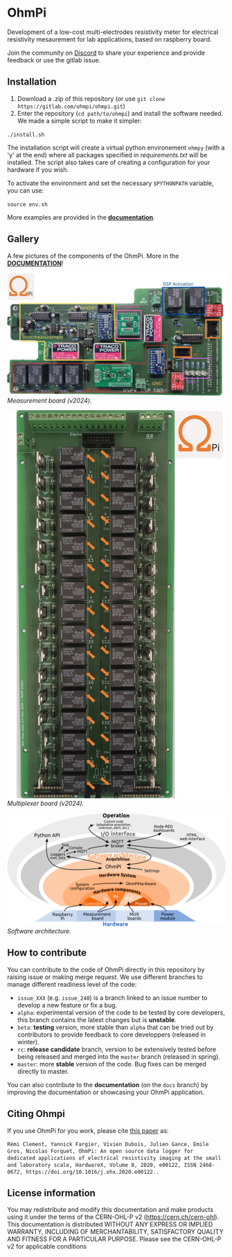 # OhmPi

Development of a low-cost multi-electrodes resistivity meter for electrical resistivity mesaurement for lab applications, based on raspberry board.

Join the community on [Discord](https://discord.gg/2SCKQZBzXh) to share your experience and provide feedback or use the gitlab issue.

## Installation

1. Download a .zip of this repository (or use `git clone https://gitlab.com/ohmpi/ohmpi.git`)
2. Enter the repository (`cd path/to/ohmpi`) and install the software needed. We made a simple script to make it simpler:

`./install.sh`

The installation script will create a virtual python environement `ohmpy` (with a 'y' at the end) where all packages specified in *requirements.txt* will be installed. The script also takes care of creating a configuration for your hardware if you wish.

To activate the environment and set the necessary `$PYTHONPATH` variable, you can use:

`source env.sh`

More examples are provided in the **[documentation](https://ohmpi.gitlab.io/ohmpi/)**.


## Gallery

A few pictures of the components of the OhmPi. More in the [**DOCUMENTATION**](https://ohmpi.gitlab.io/ohmpi/)!

![measurment board](doc/source/img/mb.2024.x.x/32.jpg)
*Measurement board (v2024).*

![multiplexer board](doc/source/img/mux.2024.0.x/7.jpg)
*Multiplexer board (v2024).*

![software architecure](doc/source/img/software/ohmpi_2024_architecture.png)
*Software architecture.*


## How to contribute

You can contribute to the code of OhmPi directly in this repository by raising issue or making merge request. We use different branches to manage different readiness level of the code:
- `issue_XXX` (e.g. `issue_240`) is a branch linked to an issue number to develop a new feature or fix a bug.
- `alpha`: experimental version of the code to be tested by core developers, this branch contains the latest changes but is **unstable**.
- `beta`: **testing** version, more stable than `alpha` that can be tried out by contributors to provide feedback to core developpers (released in winter). 
- `rc`: **release candidate** branch, version to be extensively tested before being released and merged into the `master` branch (released in spring).
- `master`: more **stable** version of the code. Bug fixes can be merged directly to master.

You can also contribute to the **documentation** (on the `docs` branch) by improving the documentation or showcasing your OhmPi application.


## Citing Ohmpi

If you use OhmPi for you work, please cite [this paper](https://www.sciencedirect.com/science/article/pii/S2468067220300316) as:

    Rémi Clement, Yannick Fargier, Vivien Dubois, Julien Gance, Emile Gros, Nicolas Forquet, OhmPi: An open source data logger for 
    dedicated applications of electrical resistivity imaging at the small and laboratory scale, HardwareX, Volume 8, 2020, e00122, ISSN 2468-0672, https://doi.org/10.1016/j.ohx.2020.e00122..


## License information

You may redistribute and modify this documentation and make products using it under the terms of the CERN-OHL-P v2 (https://cern.ch/cern-ohl). This documentation is distributed WITHOUT ANY EXPRESS OR IMPLIED WARRANTY, INCLUDING OF MERCHANTABILITY, SATISFACTORY QUALITY AND FITNESS FOR A PARTICULAR PURPOSE. Please see the CERN-OHL-P v2 for applicable conditions
